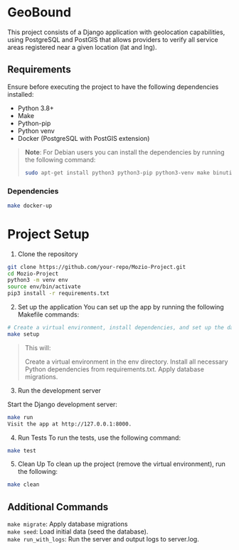 # GeoBound

This project consists of a Django application with geolocation capabilities, using PostgreSQL and PostGIS that allows providers to verify all service areas registered near a given location (lat and lng).

## Requirements

Ensure before executing the project to have the following dependencies installed:

- Python 3.8+
- Make
- Python-pip
- Python venv
- Docker (PostgreSQL with PostGIS extension)

> **Note**: For Debian users you can install the dependencies by running the following command:
>
> ```bash
> sudo apt-get install python3 python3-pip python3-venv make binutils libproj-dev gdal-bin libgdal-dev docker.io docker-compose-v2 -y
> ```

### Dependencies

```bash
make docker-up
```

# Project Setup

1. Clone the repository

```bash
git clone https://github.com/your-repo/Mozio-Project.git
cd Mozio-Project
python3 -m venv env
source env/bin/activate
pip3 install -r requirements.txt
```

2. Set up the application
You can set up the app by running the following Makefile commands:

```bash
# Create a virtual environment, install dependencies, and set up the database
make setup
```

> This will:
>
> Create a virtual environment in the env directory.
> Install all necessary Python dependencies from requirements.txt.
> Apply database migrations.

3. Run the development server

Start the Django development server:

```bash
make run
Visit the app at http://127.0.0.1:8000.
```

4. Run Tests
To run the tests, use the following command:

```bash
make test
```

5. Clean Up
To clean up the project (remove the virtual environment), run the following:

```bash
make clean
```

## Additional Commands

`make migrate`: Apply database migrations </br>
`make seed`: Load initial data (seed the database). </br>
`make run_with_logs`: Run the server and output logs to server.log.
